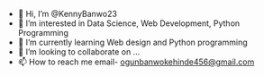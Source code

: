 - 👋 Hi, I’m @KennyBanwo23
- 👀 I’m interested in Data Science, Web Development, Python Programming
- 🌱 I’m currently learning Web design and Python programming
- 💞️ I’m looking to collaborate on ...
- 📫 How to reach me email- ogunbanwokehinde456@gmail.com

<!---
KennyBanwo23/KennyBanwo23 is a ✨ special ✨ repository because its `README.md` (this file) appears on your GitHub profile.
You can click the Preview link to take a look at your changes.
--->
